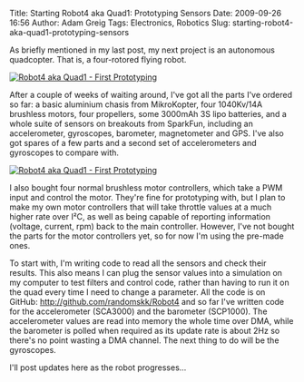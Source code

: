 Title: Starting Robot4 aka Quad1: Prototyping Sensors
Date: 2009-09-26 16:56
Author: Adam Greig
Tags: Electronics, Robotics
Slug: starting-robot4-aka-quad1-prototyping-sensors

As briefly mentioned in my last post, my next project is an autonomous
quadcopter. That is, a four-rotored flying robot.

<a href="http://www.flickr.com/photos/randomskk/3946272514/" title="Robot4 aka Quad1 - First Prototyping"><img src="http://farm3.staticflickr.com/2439/3946272514_9be22a9a23.jpg" alt="Robot4 aka Quad1 - First Prototyping" /></a>

After a couple of weeks of waiting around, I've got all the parts I've
ordered so far: a basic aluminium chasis from MikroKopter, four
1040Kv/14A brushless motors, four propellers, some 3000mAh 3S lipo
batteries, and a whole suite of sensors on breakouts from SparkFun,
including an accelerometer, gyroscopes, barometer, magnetometer and GPS.
I've also got spares of a few parts and a second set of accelerometers
and gyroscopes to compare with.

<a href="http://www.flickr.com/photos/randomskk/3946282126/" title="Robot4 aka Quad1 - First Prototyping"><img src="http://farm4.staticflickr.com/3487/3946282126_0b8e46bb4a.jpg" alt="Robot4 aka Quad1 - First Prototyping" /></a>

I also bought four normal brushless motor controllers, which take a PWM
input and control the motor. They're fine for prototyping with, but I
plan to make my own motor controllers that will take throttle values at
a much higher rate over I²C, as well as being capable of reporting
information (voltage, current, rpm) back to the main controller.
However, I've not bought the parts for the motor controllers yet, so for
now I'm using the pre-made ones.

To start with, I'm writing code to read all the sensors and check their
results. This also means I can plug the sensor values into a simulation
on my computer to test filters and control code, rather than having to
run it on the quad every time I need to change a parameter. All the code
is on GitHub: http://github.com/randomskk/Robot4 and so far I've written
code for the accelerometer (SCA3000) and the barometer (SCP1000). The
accelerometer values are read into memory the whole time over DMA, while
the barometer is polled when required as its update rate is about 2Hz so
there's no point wasting a DMA channel. The next thing to do will be the
gyroscopes.

I'll post updates here as the robot progresses...
